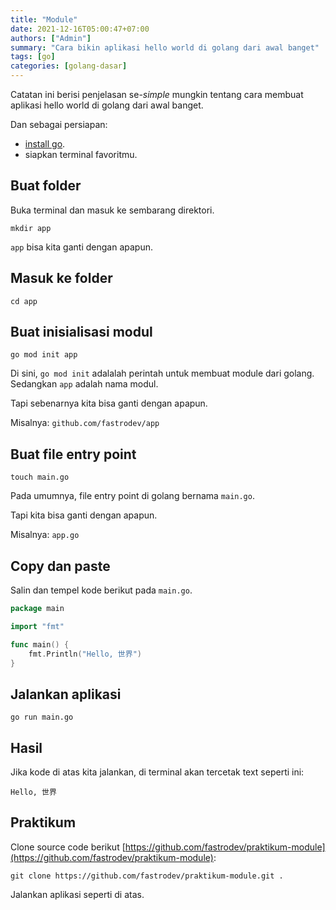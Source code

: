 ```yaml
---
title: "Module"
date: 2021-12-16T05:00:47+07:00
authors: ["Admin"]
summary: "Cara bikin aplikasi hello world di golang dari awal banget"
tags: [go]
categories: [golang-dasar]
---
```


Catatan ini berisi penjelasan se-*simple* mungkin tentang cara membuat aplikasi hello world di golang dari awal banget.

Dan sebagai persiapan: 
- [install go](https://go.dev/doc/install).
- siapkan terminal favoritmu.

## Buat folder
Buka terminal dan masuk ke sembarang direktori.
```shell
mkdir app
```
`app` bisa kita ganti dengan apapun.

## Masuk ke folder
```shell
cd app
```

## Buat inisialisasi modul
```shell
go mod init app
```
Di sini, `go mod init` adalalah perintah untuk membuat module dari golang. Sedangkan `app` adalah nama modul. 

Tapi sebenarnya kita bisa ganti dengan apapun. 

Misalnya: `github.com/fastrodev/app`

## Buat file entry point
```shell
touch main.go
```
Pada umumnya, file entry point di golang bernama `main.go`. 

Tapi kita bisa ganti dengan apapun. 

Misalnya: `app.go`

## Copy dan paste
Salin dan tempel kode berikut pada `main.go`.
```go
package main

import "fmt"

func main() {
	fmt.Println("Hello, 世界")
}
```

## Jalankan aplikasi
```shell
go run main.go
```

## Hasil
Jika kode di atas kita jalankan, di terminal akan tercetak text seperti ini:
```shell
Hello, 世界
```

## Praktikum

Clone source code berikut [https://github.com/fastrodev/praktikum-module](https://github.com/fastrodev/praktikum-module):
```shell
git clone https://github.com/fastrodev/praktikum-module.git .
```

Jalankan aplikasi seperti di atas.







